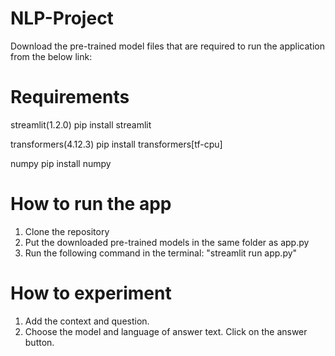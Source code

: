 # NLP-Project

Download the pre-trained model files that are required to run the application from the below link:

# Requirements
streamlit(1.2.0) pip install streamlit

transformers(4.12.3) pip install transformers[tf-cpu]

numpy pip install numpy

# How to run the app
1. Clone the repository
2. Put the downloaded pre-trained models in the same folder as app.py
3. Run the following command in the terminal: "streamlit run app.py"

# How to experiment
1. Add the context and question.
2. Choose the model and language of answer text. Click on the answer button.
